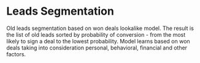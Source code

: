 # Leads Segmentation
Old leads segmentation based on won deals lookalike model. The result is the list of old leads sorted by probability of conversion - from the most likely to sign a deal to the lowest probability. Model learns based on won deals taking into consideration personal, behavioral, financial and other factors.
